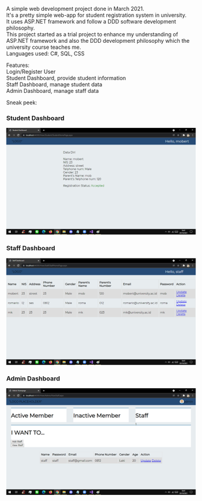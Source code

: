 A simple web development project done in March 2021.  
It's a pretty simple web-app for student registration system in university.  
It uses ASP.NET framework and follow a DDD software development philosophy.  
This project started as a trial project to enhance my understanding of ASP.NET framework and also the DDD development philosophy which the university course teaches me.  
Languages used: C#, SQL, CSS

Features:  
Login/Register User  
Student Dashboard, provide student information  
Staff Dashboard, manage student data  
Admin Dashboard, manage staff data  

Sneak peek:  
### Student Dashboard
![](images/studentdashboard.png)

### Staff Dashboard
![](images/staffdashboard.png)

### Admin Dashboard
![](images/admindashboard.png)
